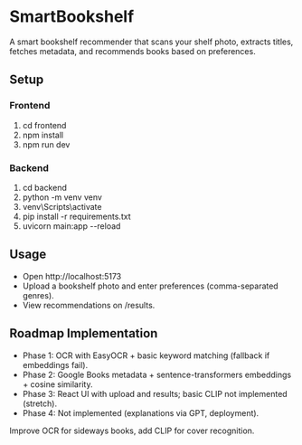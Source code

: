 # SmartBookshelf

A smart bookshelf recommender that scans your shelf photo, extracts titles, fetches metadata, and recommends books based on preferences.

## Setup

### Frontend
1. cd frontend
2. npm install
3. npm run dev

### Backend
1. cd backend
2. python -m venv venv
3. venv\Scripts\activate
4. pip install -r requirements.txt
5. uvicorn main:app --reload

## Usage
- Open http://localhost:5173
- Upload a bookshelf photo and enter preferences (comma-separated genres).
- View recommendations on /results.

## Roadmap Implementation
- Phase 1: OCR with EasyOCR + basic keyword matching (fallback if embeddings fail).
- Phase 2: Google Books metadata + sentence-transformers embeddings + cosine similarity.
- Phase 3: React UI with upload and results; basic CLIP not implemented (stretch).
- Phase 4: Not implemented (explanations via GPT, deployment).

Improve OCR for sideways books, add CLIP for cover recognition.